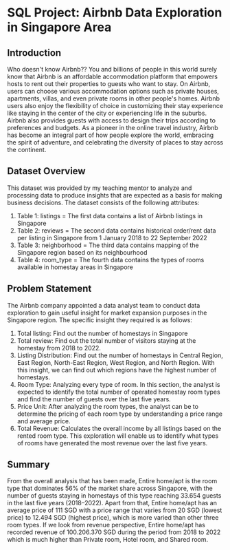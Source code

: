 # SQL Project: Airbnb Data Exploration in Singapore Area

## Introduction
Who doesn't know Airbnb?? You and billions of people in this world surely know that Airbnb is an affordable accommodation platform that empowers hosts to rent out their properties to guests who want to stay. On Airbnb, users can choose various accommodation options such as private houses, apartments, villas, and even private rooms in other people's homes. Airbnb users also enjoy the flexibility of choice in customizing their stay experience like staying in the center of the city or experiencing life in the suburbs.  Airbnb also provides guests with access to design their trips according to preferences and budgets. As a pioneer in the online travel industry, Airbnb has become an integral part of how people explore the world, embracing the spirit of adventure, and celebrating the diversity of places to stay across the continent.

## Dataset Overview
This dataset was provided by my teaching mentor to analyze and processing data to produce insights that are expected as a basis for making business decisions. The dataset consists of the following attributes:
1. Table 1: listings = The first data contains a list of Airbnb listings in Singapore
2. Table 2: reviews = The second data contains historical order/rent data per listing in Singapore from 1 January 2018 to 22 September 2022
3. Table 3: neighborhood = The third data contains mapping of the Singapore region based on its neighbourhood
4. Table 4: room_type = The fourth data contains the types of rooms available in homestay areas in Singapore

## Problem Statement
The Airbnb company appointed a data analyst team to conduct data exploration to gain useful insight for market expansion purposes in the Singapore region. The specific insight they required is as follows:
1. Total listing: Find out the number of homestays in Singapore
2. Total review: Find out the total number of visitors staying at the homestay from 2018 to 2022.
3. Listing Distribution: Find out the number of homestays in Central Region, East Region, North-East Region, West Region, and North Region. With this insight, we can find out which regions have the highest number of homestays.
4. Room Type: Analyzing every type of room. In this section, the analyst is expected to identify the total number of operated homestay room types and find the number of guests over the last five years.
5. Price Unit: After analyzing the room types, the analyst can be to determine the pricing of each room type by understanding a price range and average price.
6. Total Revenue: Calculates the overall income by all listings based on the rented room type. This exploration will enable us to identify what types of rooms have generated the most revenue over the last five years.

## Summary
From the overall analysis that has been made, Entire home/apt is the room type that dominates 56% of the market share across Singapore, with the number of guests staying in homestays of this type reaching 33.654 guests in the last five years (2018–2022). Apart from that, Entire home/apt has an average price of 111 SGD with a price range that varies from 20 SGD (lowest price) to 12.494 SGD (highest price), which is more varied than other three room types. If we look from revenue perspective, Entire home/apt has recorded revenue of 100.206.370 SGD during the period from 2018 to 2022 which is much higher than Private room, Hotel room, and Shared room.
